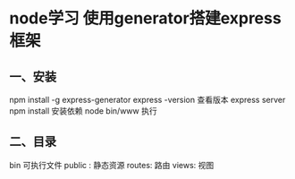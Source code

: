 ﻿node学习 使用generator搭建express框架     
=====================================


## 一、安装
npm install -g express-generator
express -version 查看版本
express server 
npm install 安装依赖
node bin/www 执行



## 二、目录
bin 可执行文件
public : 静态资源
routes: 路由
views: 视图

















